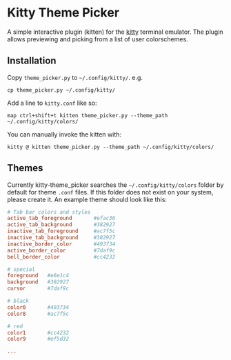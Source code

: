 # Kitty Theme Picker

A simple interactive plugin (kitten) for the [kitty][] terminal emulator.
The plugin allows previewing and picking from a list of user colorschemes.

## Installation

Copy `theme_picker.py` to `~/.config/kitty/`. e.g.

```
cp theme_picker.py ~/.config/kitty/
```

Add a line to `kitty.conf` like so:

```
map ctrl+shift+t kitten theme_picker.py --theme_path ~/.config/kitty/colors/
```

You can manually invoke the kitten with:

```
kitty @ kitten theme_picker.py --theme_path ~/.config/kitty/colors/
```

## Themes

Currently kitty-theme_picker searches the `~/.config/kitty/colors` folder by default for theme `.conf` files. If this folder does not exist on your system, please create it. An example theme should look like this:

``` conf
# Tab bar colors and styles
active_tab_foreground       #efac36
active_tab_background       #382927
inactive_tab_foreground     #ac7f5c
inactive_tab_background     #382927
inactive_border_color       #493734
active_border_color         #7daf9c
bell_border_color           #cc4232

# special
foreground   #e6e1c4
background   #382927
cursor       #7daf9c

# black
color0       #493734
color8       #ac7f5c

# red
color1       #cc4232
color9       #ef5d32

...
```

[kitty]: https://github.com/kovidgoyal/kitty
